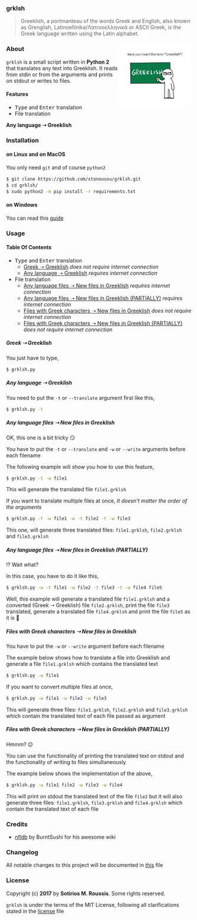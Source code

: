 ### grklsh

> Greeklish, a portmanteau of the words Greek and English, also known as Grenglish, Latinoellinika/Λατινοελληνικά or ASCII Greek, is the Greek language written using the Latin alphabet.

<a href="https://en.wikipedia.org/wiki/Greeklish">
    <img src="/imgs/board.png" alt="grklsh logo"
         title="Greeklish Banner" align="right"
         		width="40%"/>
</a>

### About

`grklsh` is a small script written in **Python 2** that translates any text into Greeklish. It reads from stdin or from the arguments and prints on stdout or writes to files.

#### Features

* <kbd>Type</kbd> and <kbd>Enter</kbd> translation
* File translation

**Any language &#10141; Greeklish**

### Installation

#### on Linux and on MacOS

You only need `git` and of course `python2`

```bash
$ git clone https://github.com/xtonousou/grklsh.git
$ cd grklsh/
$ sudo python2 -m pip install -r requirements.txt
```

#### on Windows

You can read this [guide]

### Usage

#### Table Of Contents

* <kbd>Type</kbd> and <kbd>Enter</kbd> translation
  * [Greek &#10141; Greeklish] *does not require internet connection*
  * [Any language &#10141; Greeklish] *requires internet connection*
* File translation
  * [Any language files &#10141; New files in Greeklish] *requires internet connection*
  * [Any language files &#10141; New files in Greeklish (PARTIALLY)] *requires internet connection*
  * [Files with Greek characters &#10141; New files in Greeklish] *does not require internet connection*
  * [Files with Greek characters &#10141; New files in Greeklish (PARTIALLY)] *does not require internet connection*

##### Greek &#10141; Greeklish

You just have to type,

```bash
$ grklsh.py
```

##### Any language &#10141; Greeklish

You need to put the `-t` or `--translate` argument first like this,

```bash
$ grklsh.py -t
```

##### Any language files &#10141; New files in Greeklish

OK, this one is a bit tricky :smirk:

You have to put the `-t` or `--translate` and `-w` or `--write` arguments before each filename

The following example will show you how to use this feature,

```bash
$ grklsh.py -t -w file1
```

This will generate the translated file `file1.grklsh`


If you want to translate multiple files at once,
*It doesn't matter the order of the arguments*

```bash
$ grklsh.py -t -w file1 -w -t file2 -t -w file3
```

This one, will generate three translated files: `file1.grklsh`, `file2.grklsh` and `file3.grklsh`

##### Any language files &#10141; New files in Greeklish (PARTIALLY)

:interrobang: Wait what?

In this case, you have to do it like this,

```bash
$ grklsh.py -w -t file1 -w file2 -t file3 -t -w file4 file5
```

Well, this example will generate a translated file `file1.grklsh` and a converted (Greek &#10141; Greeklish) file `file2.grklsh`, print the file `file3` translated, generate a translated file `file4.grklsh` and print the file `file5` as it is :triumph:

##### Files with Greek characters &#10141; New files in Greeklish

You have to put the `-w` or `--write` argument before each filename

The example below shows how to translate a file into Greeklish and generate a file `file1.grklsh` which contains the translated text

```bash
$ grklsh.py -w file1
```

If you want to convert multiple files at once,

```bash
$ grklsh.py -w file1 -w file2 -w file3
```

This will generate three files: `file1.grklsh`, `file2.grklsh` and `file3.grklsh` which contain the translated text of each file passed as argument

##### Files with Greek characters &#10141; New files in Greeklish (PARTIALLY)

Hmmm? :confused:

You can use the functionality of printing the translated text on stdout and the functionality of writing to files simultaneously

The example below shows the implementation of the above,

```bash
$ grklsh.py -w file1 file2 -w file3 -w file4
```

This will print on stdout the translated text of the file `file2` but it will also generate three files: `file1.grklsh`, `file3.grklsh` and `file4.grklsh` which contain the translated text of each file

### Credits

* [nfldb] by BurntSushi for his awesome wiki

### Changelog

All notable changes to this project will be documented in [this] file

### License

Copyright (c) **2017** by **Sotirios M. Roussis**. Some rights reserved.

`grklsh` is under the terms of the MIT License, following all clarifications stated in the [license] file

<!--- Links -->

[here]: https://www.python.org/downloads/windows/
[nfldb]: https://github.com/BurntSushi/nfldb

<!--- Anchors -->

[Greek &#10141; Greeklish]: #greek--greeklish
[Any language &#10141; Greeklish]: #any-language--greeklish
[Any language files &#10141; New files in Greeklish]: #any-language-files--new-files-in-greeklish
[Any language files &#10141; New files in Greeklish (PARTIALLY)]: #any-language-files--new-files-in-greeklish-partially
[Files with Greek characters &#10141; New files in Greeklish]: #files-with-greek-characters--new-files-in-greeklish
[Files with Greek characters &#10141; New files in Greeklish (PARTIALLY)]: #files-with-greek-characters--new-files-in-greeklish-partially

<!--- Images -->

[banner]: /imgs/flag.jpg
[board]: /imgs/board.png

<!--- MDs -->

[guide]: WINDOWS_INSTALLATION.md
[this]: CHANGELOG.md
[license]: LICENSE.md